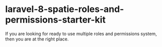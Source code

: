 # laravel-8-spatie-roles-and-permissions-starter-kit
If you are looking for ready to use multiple roles and permissions system, then you are at the right place.
